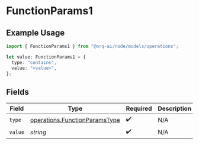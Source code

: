 # FunctionParams1

## Example Usage

```typescript
import { FunctionParams1 } from "@orq-ai/node/models/operations";

let value: FunctionParams1 = {
  type: "contains",
  value: "<value>",
};
```

## Fields

| Field                                                                          | Type                                                                           | Required                                                                       | Description                                                                    |
| ------------------------------------------------------------------------------ | ------------------------------------------------------------------------------ | ------------------------------------------------------------------------------ | ------------------------------------------------------------------------------ |
| `type`                                                                         | [operations.FunctionParamsType](../../models/operations/functionparamstype.md) | :heavy_check_mark:                                                             | N/A                                                                            |
| `value`                                                                        | *string*                                                                       | :heavy_check_mark:                                                             | N/A                                                                            |